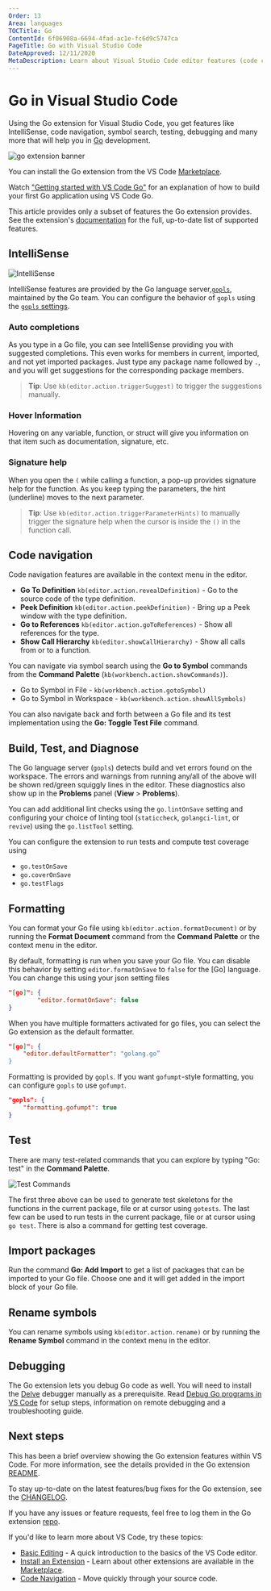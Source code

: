 ```yaml
---
Order: 13
Area: languages
TOCTitle: Go
ContentId: 6f06908a-6694-4fad-ac1e-fc6d9c5747ca
PageTitle: Go with Visual Studio Code
DateApproved: 12/11/2020
MetaDescription: Learn about Visual Studio Code editor features (code completion, debugging, snippets, linting) for Go.
---
```

# Go in Visual Studio Code

Using the Go extension for Visual Studio Code, you get features like IntelliSense, code navigation, symbol search, testing, debugging and many more that will help you in [Go](https://golang.org/) development.

![go extension banner](images/go/go-extension.png)

You can install the Go extension from the VS Code [Marketplace](https://marketplace.visualstudio.com/items?itemName=golang.go).

Watch ["Getting
started with VS Code Go"](https://youtu.be/1MXIGYrMk80) for an explanation of how to build your first Go
application using VS Code Go.

This article provides only a subset of features the Go extension provides. See the extension's  [documentation](https://github.com/golang/vscode-go/blob/master/docs/features.md) for the full, up-to-date list of supported features.
## IntelliSense

![IntelliSense](images/go/completion-signature-help.gif)

IntelliSense features are provided by the Go language server,[`gopls`](https://golang.org/s/gopls), maintained by the Go team. You can configure the behavior of `gopls` using the [`gopls` settings](https://github.com/golang/vscode-go/blob/master/docs/settings.md#settings-for-gopls).

### Auto completions

As you type in a Go file, you can see IntelliSense providing you with suggested completions. This even works for members in current, imported, and not yet imported packages. Just type any package name followed by `.`, and you will get suggestions for the corresponding package members.

>**Tip**: Use `kb(editor.action.triggerSuggest)` to trigger the suggestions manually.

### Hover Information

Hovering on any variable, function, or struct will give you information on that item such as documentation, signature, etc.

### Signature help

When you open the `(` while calling a function, a pop-up provides signature help for the function. As you keep typing the parameters, the hint (underline) moves to the next parameter.

>**Tip**: Use `kb(editor.action.triggerParameterHints)` to manually trigger the signature help when the cursor is inside the `()` in the function call.

## Code navigation

Code navigation features are available in the context menu in the editor.

- **Go To Definition** `kb(editor.action.revealDefinition)` - Go to the source code of the type definition.
- **Peek Definition** `kb(editor.action.peekDefinition)` - Bring up a Peek window with the type definition.
- **Go to References** `kb(editor.action.goToReferences)` - Show all references for the type.
- **Show Call Hierarchy** `kb(editor.showCallHierarchy)` - Show all calls from or to a function.

You can navigate via symbol search using the **Go to Symbol** commands from the **Command Palette** (`kb(workbench.action.showCommands)`).

- Go to Symbol in File - `kb(workbench.action.gotoSymbol)`
- Go to Symbol in Workspace - `kb(workbench.action.showAllSymbols)`

You can also navigate back and forth between a Go file and its test implementation using the **Go: Toggle Test File** command.

## Build, Test, and Diagnose

The Go language server (`gopls`) detects build and vet errors found on the workspace. The errors and warnings from running any/all of the above will be shown red/green squiggly lines in the editor. These diagnostics also show up in the **Problems** panel  (**View** > **Problems**).

You can add additional lint checks using the `go.lintOnSave` setting and configuring your choice of linting tool (`staticcheck`, `golangci-lint`, or `revive`) using the `go.listTool` setting.

You can configure the extension to run tests and compute test coverage using
- `go.testOnSave`
- `go.coverOnSave`
- `go.testFlags`

## Formatting

You can format your Go file using `kb(editor.action.formatDocument)` or by running the **Format Document** command from the **Command Palette** or the context menu in the editor.

By default, formatting is run when you save your Go file. You can disable this behavior by setting `editor.formatOnSave` to `false` for the [Go] language. You can change this using your json setting files

```json
"[go]": {
        "editor.formatOnSave": false
}
```

When you have multiple formatters activated for go files, you can select the Go extension as the default formatter.

```json
"[go]": {
    "editor.defaultFormatter": "golang.go”
}
```

Formatting is provided by `gopls`. If you want `gofumpt`-style formatting, you can configure `gopls` to use `gofumpt`.

```json
"gopls": {
    "formatting.gofumpt": true
}
```

## Test

There are many test-related commands that you can explore by typing "Go: test" in the **Command Palette**.

![Test Commands](images/go/testcommands.png)

The first three above can be used to generate test skeletons for the functions in the current package, file or at cursor using `gotests`. The last few can be used to run tests in the current package, file or at cursor using `go test`. There is also a command for getting test coverage.

## Import packages

Run the command **Go: Add Import** to get a list of packages that can be imported to your Go file. Choose one and it will get added in the import block of your Go file.

## Rename symbols

You can rename symbols using `kb(editor.action.rename)` or by running the **Rename Symbol** command in the context menu in the editor.

## Debugging

The Go extension lets you debug Go code as well. You will need to install the [Delve](https://github.com/go-delve/delve) debugger manually as a prerequisite. Read [Debug Go programs in VS Code](https://github.com/golang/vscode-go/blob/master/docs/debugging.md) for setup steps, information on remote debugging and a troubleshooting guide.

## Next steps

This has been a brief overview showing the Go extension features within VS Code. For more information, see the details provided in the Go extension [README](https://github.com/golang/vscode-go/blob/master/README.md).

To stay up-to-date on the latest features/bug fixes for the Go extension, see the [CHANGELOG](https://github.com/golang/vscode-go/blob/master/CHANGELOG.md).

If you have any issues or feature requests, feel free to log them in the Go extension [repo](https://github.com/golang/vscode-go/issues).

If you'd like to learn more about VS Code, try these topics:

* [Basic Editing](/docs/editor/codebasics.md) - A quick introduction to the basics of the VS Code editor.
* [Install an Extension](/docs/editor/extension-gallery.md) - Learn about other extensions are available in the [Marketplace](https://marketplace.visualstudio.com/vscode).
* [Code Navigation](/docs/editor/editingevolved.md) - Move quickly through your source code.
